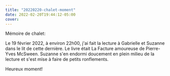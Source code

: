 ```yaml
---
title: "20220220-chalet-moment"
date: 2022-02-20T19:44:12-05:00
cover:
---
```


Mémoire de chalet:

Le 19 février 2022, à environ 22h00, j'ai fait la lecture à Gabrielle et Suzanne dans le lit de cette
dernière. Le livre était La Facture amoureuse de Pierre-Yves McSween. Suzanne s'en endormi doucement en plein
milieu de la lecture et s'est mise à faire de petits ronflements.

Heureux moment!
